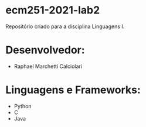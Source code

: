 # ecm251-2021-lab2
Repositório criado para a disciplina Linguagens I.

# Desenvolvedor:
 - Raphael Marchetti Calciolari

 [comment]: <> (This is a comment, it will not be included)

# Linguagens e Frameworks:
- Python
- C
- Java